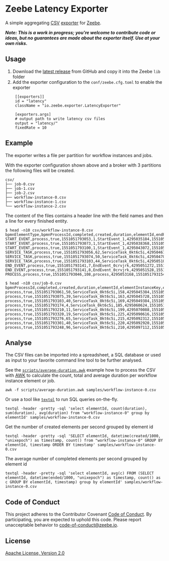 # Zeebe Latency Exporter

A simple aggregating [CSV] [exporter] for [Zeebe].

_**Note: This is a work in progress; you're welcome to contribute code or ideas, but no guarantees are made about the exporter itself.
Use at your own risks.**_

## Usage

1. Download the [latest release] from GitHub and copy it into the Zeebe `lib`
folder
2. Add the exporter configuration to the `conf/zeebe.cfg.toml` to enable the
   exporter
   ```
    [[exporters]]
    id = "latency"
    className = "io.zeebe.exporter.LatencyExporter"
    
    [exporters.args]
    # output path to write latency csv files
    output = "latency/"
    fixedRate = 10
   ```

## Example

The exporter writes a file per partition for workflow instances and jobs.

With the exporter configuration shown above and a broker with 3 partitions the
following files will be created.

```
csv/
├── job-0.csv
├── job-1.csv
├── job-2.csv
├── workflow-instance-0.csv
├── workflow-instance-1.csv
└── workflow-instance-2.csv
```

The content of the files contains a header line with the field names and then
a line for every finished entity.

```
$ head -n10 csv/workflow-instance-0.csv
bpmnElementType,bpmnProcessId,completed,created,duration,elementId,endPosition,ended,flowScopeKey,key,partition,startPosition,version,workflowInstanceKey,workflowKey
START_EVENT,process,true,1551051793053,1,StartEvent_1,4295035184,1551051793054,155,156,0,4295034440,1,155,1
START_EVENT,process,true,1551051793073,1,StartEvent_1,4295038368,1551051793074,160,161,0,4295037624,1,160,1
START_EVENT,process,true,1551051793100,1,StartEvent_1,4295043072,1551051793101,166,167,0,4295042328,1,166,1
SERVICE_TASK,process,true,1551051793056,62,ServiceTask_0kt6c5i,4295046760,1551051793118,155,158,0,4295035704,1,155,1
SERVICE_TASK,process,true,1551051793074,50,ServiceTask_0kt6c5i,4295047024,1551051793124,160,163,0,4295038888,1,160,1
SERVICE_TASK,process,true,1551051793103,44,ServiceTask_0kt6c5i,4295051008,1551051793147,166,169,0,4295043592,1,166,1
END_EVENT,process,true,1551051793141,7,EndEvent_0crvjrk,4295051272,1551051793148,155,174,0,4295048872,1,155,1
END_EVENT,process,true,1551051793141,8,EndEvent_0crvjrk,4295051528,1551051793149,160,175,0,4295049128,1,160,1
PROCESS,process,true,1551051793046,108,process,4295053168,1551051793154,-1,155,0,4295033960,1,155,1
```

```
$ head -n10 csv/job-0.csv
bpmnProcessId,completed,created,duration,elementId,elementInstanceKey,endPosition,ended,key,partition,startPosition,type,"workflowDefinitionVersion",workflowInstanceKey,workflowKey
process,true,1551051793061,50,ServiceTask_0kt6c5i,158,4295045384,1551051793111,159,0,4295036576,task,1,155,1
process,true,1551051793075,39,ServiceTask_0kt6c5i,163,4295045728,1551051793114,164,0,4295039760,task,1,160,1
process,true,1551051793103,40,ServiceTask_0kt6c5i,169,4295049384,1551051793143,170,0,4295044464,task,1,166,1
process,true,1551051793174,4,ServiceTask_0kt6c5i,185,4295060624,1551051793178,186,0,4295058872,task,1,181,1
process,true,1551051793210,11,ServiceTask_0kt6c5i,199,4295070088,1551051793221,201,0,4295068512,task,1,196,1
process,true,1551051793320,19,ServiceTask_0kt6c5i,225,4295090616,1551051793339,226,0,4295085864,task,1,222,1
process,true,1551051793276,65,ServiceTask_0kt6c5i,215,4295092312,1551051793341,216,0,4295079496,task,1,212,1
process,true,1551051793301,40,ServiceTask_0kt6c5i,220,4295092920,1551051793341,221,0,4295082680,task,1,217,1
process,true,1551051793248,96,ServiceTask_0kt6c5i,210,4295097112,1551051793344,211,0,4295076312,task,1,207,1
```

## Analyse

The CSV files can be imported into a spreadsheet, a SQL database or used as
input to your favorite command line tool to be further analysed.

See the [`scripts/average-duration.awk`] example how to process the CSV with
[AWK] to calculate the count, total and average duration per workflow instance
element or job.

```
awk -f scripts/average-duration.awk samples/workflow-instance-0.csv
```

Or use a tool like [`textql`] to run SQL queries on-the-fly.

```
textql -header -pretty -sql 'select elementId, count(duration), sum(duration), avg(duration) from "workflow-instance-0" group by elementId' samples/workflow-instance-0.csv
```

Get the number of created elements per second grouped by element id

```
textql -header -pretty -sql 'SELECT elementId, datetime(created/1000, "unixepoch") as timestamp, count() from "workflow-instance-0" GROUP BY elementId, timestamp ORDER BY timestamp' samples/workflow-instance-0.csv
```

The average number of completed elements per second grouped by element id

```
textql -header -pretty -sql 'select elementId, avg(c) FROM (SELECT elementId, datetime(ended/1000, "unixepoch") as timestamp, count() as c GROUP BY elementId, timestamp) group by elementId' samples/workflow-instance-0.csv
```

## Code of Conduct

This project adheres to the Contributor Covenant [Code of
Conduct](/CODE_OF_CONDUCT.md). By participating, you are expected to uphold
this code. Please report unacceptable behavior to code-of-conduct@zeebe.io.

## License

[Apache License, Version 2.0](/LICENSE)

[Zeebe]: https://zeebe.io
[exporter]: https://docs.zeebe.io/basics/exporters.html
[CSV]: https://en.wikipedia.org/wiki/Comma-separated_values
[latest release]: https://github.com/zeebe-io/zeebe-csv-exporter/releases
[AWK]: https://www.gnu.org/software/gawk/manual/gawk.html
[`scripts/average-duration.awk`]: scripts/average-duration.awk
[`textql`]: https://github.com/dinedal/textql
